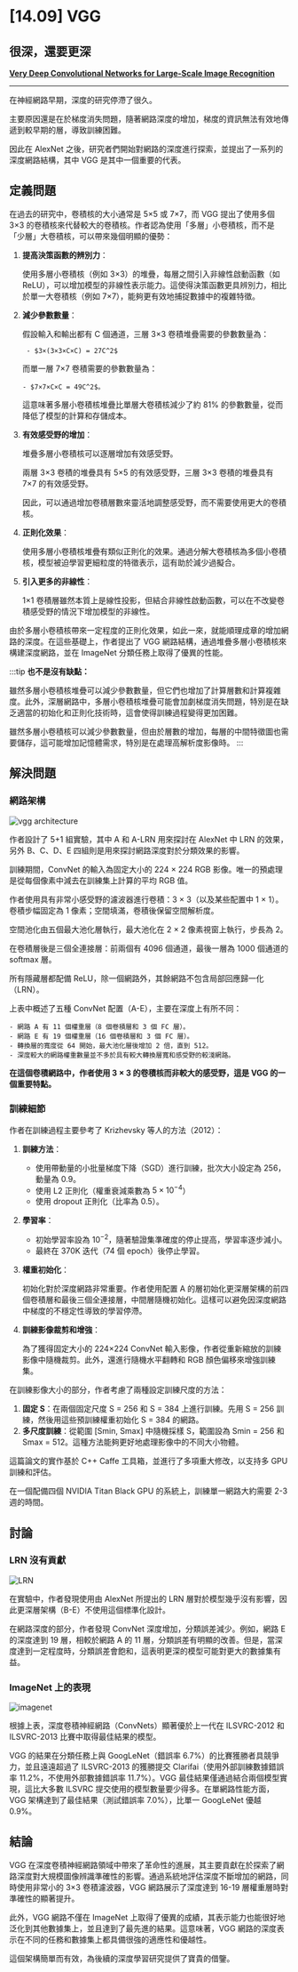 # [14.09] VGG

## 很深，還要更深

[**Very Deep Convolutional Networks for Large-Scale Image Recognition**](https://arxiv.org/abs/1409.1556)

---

在神經網路早期，深度的研究停滯了很久。

主要原因還是在於梯度消失問題，隨著網路深度的增加，梯度的資訊無法有效地傳遞到較早期的層，導致訓練困難。

因此在 AlexNet 之後，研究者們開始對網路的深度進行探索，並提出了一系列的深度網路結構，其中 VGG 是其中一個重要的代表。

## 定義問題

在過去的研究中，卷積核的大小通常是 5×5 或 7×7，而 VGG 提出了使用多個 3×3 的卷積核來代替較大的卷積核。作者認為使用「多層」小卷積核，而不是「少層」大卷積核，可以帶來幾個明顯的優勢：

1.  **提高決策函數的辨別力**：

    使用多層小卷積核（例如 3×3）的堆疊，每層之間引入非線性啟動函數（如 ReLU），可以增加模型的非線性表示能力。這使得決策函數更具辨別力，相比於單一大卷積核（例如 7×7），能夠更有效地捕捉數據中的複雜特徵。

2.  **減少參數數量**：

    假設輸入和輸出都有 C 個通道，三層 3×3 卷積堆疊需要的參數數量為：

         - $3×(3×3×C×C) = 27C^2$

    而單一層 7×7 卷積需要的參數數量為：

        - $7×7×C×C = 49C^2$。

    這意味著多層小卷積核堆疊比單層大卷積核減少了約 81% 的參數數量，從而降低了模型的計算和存儲成本。

3.  **有效感受野的增加**：

    堆疊多層小卷積核可以逐層增加有效感受野。

    兩層 3×3 卷積的堆疊具有 5×5 的有效感受野，三層 3×3 卷積的堆疊具有 7×7 的有效感受野。

    因此，可以通過增加卷積層數來靈活地調整感受野，而不需要使用更大的卷積核。

4.  **正則化效果**：

    使用多層小卷積核堆疊有類似正則化的效果。通過分解大卷積核為多個小卷積核，模型被迫學習更細粒度的特徵表示，這有助於減少過擬合。

5.  **引入更多的非線性**：

    1×1 卷積層雖然本質上是線性投影，但結合非線性啟動函數，可以在不改變卷積感受野的情況下增加模型的非線性。

由於多層小卷積核帶來一定程度的正則化效果，如此一來，就能順理成章的增加網路的深度。在這些基礎上，作者提出了 VGG 網路結構，通過堆疊多層小卷積核來構建深度網路，並在 ImageNet 分類任務上取得了優異的性能。

:::tip
**也不是沒有缺點：**

雖然多層小卷積核堆疊可以減少參數數量，但它們也增加了計算層數和計算複雜度。此外，深層網路中，多層小卷積核堆疊可能會加劇梯度消失問題，特別是在缺乏適當的初始化和正則化技術時，這會使得訓練過程變得更加困難。

雖然多層小卷積核可以減少參數數量，但由於層數的增加，每層的中間特徵圖也需要儲存，這可能增加記憶體需求，特別是在處理高解析度影像時。
:::

## 解決問題

### 網路架構

![vgg architecture](./img/img1.jpg)

作者設計了 5+1 組實驗，其中 A 和 A-LRN 用來探討在 AlexNet 中 LRN 的效果，另外 B、C、D、E 四組則是用來探討網路深度對於分類效果的影響。

訓練期間，ConvNet 的輸入為固定大小的 224 × 224 RGB 影像。唯一的預處理是從每個像素中減去在訓練集上計算的平均 RGB 值。

作者使用具有非常小感受野的濾波器進行卷積：3 × 3（以及某些配置中 1 × 1）。卷積步幅固定為 1 像素；空間填滿，卷積後保留空間解析度。

空間池化由五個最大池化層執行，最大池化在 2 × 2 像素視窗上執行，步長為 2。

在卷積層後是三個全連接層：前兩個有 4096 個通道，最後一層為 1000 個通道的 softmax 層。

所有隱藏層都配備 ReLU，除一個網路外，其餘網路不包含局部回應歸一化（LRN）。

上表中概述了五種 ConvNet 配置（A-E），主要在深度上有所不同：

    - 網路 A 有 11 個權重層（8 個卷積層和 3 個 FC 層）。
    - 網路 E 有 19 個權重層（16 個卷積層和 3 個 FC 層）。
    - 轉換層的寬度從 64 開始，最大池化層後增加 2 倍，直到 512。
    - 深度較大的網路權重數量並不多於具有較大轉換層寬和感受野的較淺網路。

**在這個卷積網路中，作者使用 3 × 3 的卷積核而非較大的感受野，這是 VGG 的一個重要特點。**

### 訓練細節

作者在訓練過程主要參考了 Krizhevsky 等人的方法（2012）：

1. **訓練方法**：

   - 使用帶動量的小批量梯度下降（SGD）進行訓練，批次大小設定為 256，動量為 0.9。
   - 使用 L2 正則化（權重衰減乘數為 $5 × 10^{-4}$）
   - 使用 dropout 正則化（比率為 0.5）。

2. **學習率**：

   - 初始學習率設為 $10^{-2}$，隨著驗證集準確度的停止提高，學習率逐步減小。
   - 最終在 370K 迭代（74 個 epoch）後停止學習。

3. **權重初始化**：

   初始化對於深度網路非常重要。作者使用配置 A 的層初始化更深層架構的前四個卷積層和最後三個全連接層，中間層隨機初始化。這樣可以避免因深度網路中梯度的不穩定性導致的學習停滯。

4. **訓練影像裁剪和增強**：

   為了獲得固定大小的 224×224 ConvNet 輸入影像，作者從重新縮放的訓練影像中隨機裁剪。此外，還進行隨機水平翻轉和 RGB 顏色偏移來增強訓練集。

在訓練影像大小的部分，作者考慮了兩種設定訓練尺度的方法：

1. **固定 S**：在兩個固定尺度 S = 256 和 S = 384 上進行訓練。先用 S = 256 訓練，然後用這些預訓練權重初始化 S = 384 的網路。
2. **多尺度訓練**：從範圍 [Smin, Smax] 中隨機採樣 S，範圍設為 Smin = 256 和 Smax = 512。這種方法能夠更好地處理影像中的不同大小物體。

這篇論文的實作基於 C++ Caffe 工具箱，並進行了多項重大修改，以支持多 GPU 訓練和評估。

在一個配備四個 NVIDIA Titan Black GPU 的系統上，訓練單一網路大約需要 2-3 週的時間。

## 討論

### LRN 沒有貢獻

![LRN](./img/img2.jpg)

在實驗中，作者發現使用由 AlexNet 所提出的 LRN 層對於模型幾乎沒有影響，因此更深層架構（B-E）不使用這個標準化設計。

在網路深度的部分，作者發現 ConvNet 深度增加，分類誤差減少。例如，網路 E 的深度達到 19 層，相較於網路 A 的 11 層，分類誤差有明顯的改善。但是，當深度達到一定程度時，分類誤差會飽和，這表明更深的模型可能對更大的數據集有益。

### ImageNet 上的表現

![imagenet](./img/img3.jpg)

根據上表，深度卷積神經網路（ConvNets）顯著優於上一代在 ILSVRC-2012 和 ILSVRC-2013 比賽中取得最佳結果的模型。

VGG 的結果在分類任務上與 GoogLeNet（錯誤率 6.7%）的比賽獲勝者具競爭力，並且遠遠超過了 ILSVRC-2013 的獲勝提交 Clarifai（使用外部訓練數據錯誤率 11.2%，不使用外部數據錯誤率 11.7%）。VGG 最佳結果僅通過結合兩個模型實現，這比大多數 ILSVRC 提交使用的模型數量要少得多。在單網路性能方面，VGG 架構達到了最佳結果（測試錯誤率 7.0%），比單一 GoogLeNet 優越 0.9%。

## 結論

VGG 在深度卷積神經網路領域中帶來了革命性的進展，其主要貢獻在於探索了網路深度對大規模圖像辨識準確性的影響。通過系統地評估深度不斷增加的網路，同時使用非常小的 3×3 卷積濾波器，VGG 網路展示了深度達到 16-19 層權重層時對準確性的顯著提升。

此外，VGG 網路不僅在 ImageNet 上取得了優異的成績，其表示能力也能很好地泛化到其他數據集上，並且達到了最先進的結果。這意味著，VGG 網路的深度表示在不同的任務和數據集上都具備很強的適應性和優越性。

這個架構簡單而有效，為後續的深度學習研究提供了寶貴的借鑒。
